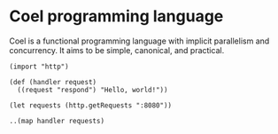 ---
---

# Coel programming language

Coel is a functional programming language with implicit parallelism and
concurrency.
It aims to be simple, canonical, and practical.

```coel
(import "http")

(def (handler request)
  ((request "respond") "Hello, world!"))

(let requests (http.getRequests ":8080"))

..(map handler requests)
```
